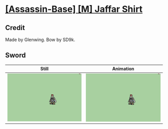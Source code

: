 # [\[Assassin-Base\] \[M\] Jaffar Shirt](../)

## Credit

Made by Glenwing. 
Bow by SD9k.
	
## Sword

| Still | Animation |
| :---: | :-------: |
| ![Sword still](./Sword_000.png) | ![Sword animation](./Sword.gif) |

